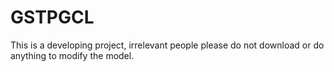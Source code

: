 # GSTPGCL
This is a developing project,  irrelevant people please do not download or do anything to modify the model.
